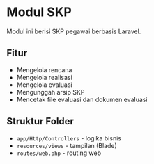 # Modul SKP

Modul ini berisi SKP pegawai berbasis Laravel.

## Fitur
- Mengelola rencana
- Mengelola realisasi
- Mengelola evaluasi
- Mengunggah arsip SKP
- Mencetak file evaluasi dan dokumen evaluasi

## Struktur Folder
- `app/Http/Controllers` - logika bisnis
- `resources/views` - tampilan (Blade)
- `routes/web.php` - routing web



